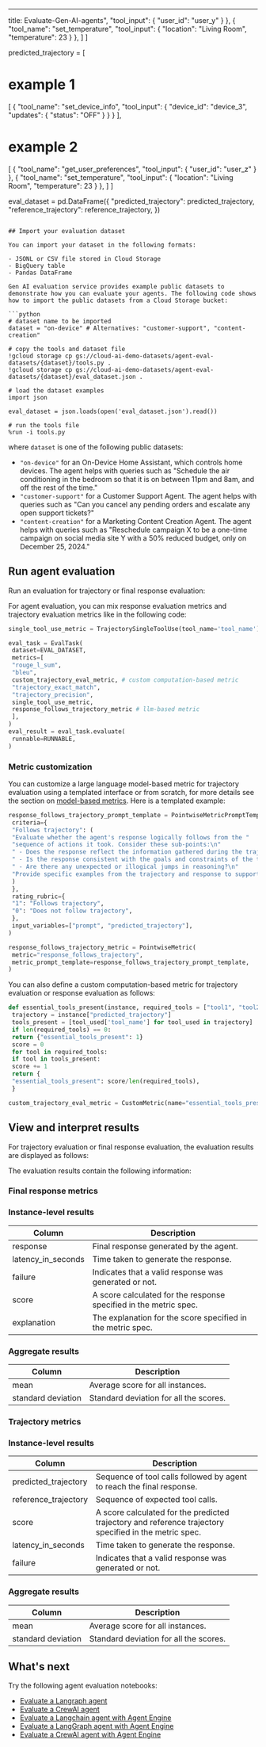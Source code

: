 ---
title: Evaluate-Gen-AI-agents",
 "tool_input": {
 "user_id": "user_y"
 }
 },
 {
 "tool_name": "set_temperature",
 "tool_input": {
 "location": "Living Room",
 "temperature": 23
 }
 },
 ]
]

predicted_trajectory = [
# example 1
[
 {
 "tool_name": "set_device_info",
 "tool_input": {
 "device_id": "device_3",
 "updates": {
 "status": "OFF"
 }
 }
 }
],
# example 2
[
 {
 "tool_name": "get_user_preferences",
 "tool_input": {
 "user_id": "user_z"
 }
 },
 {
 "tool_name": "set_temperature",
 "tool_input": {
 "location": "Living Room",
 "temperature": 23
 }
 },
 ]
]

eval_dataset = pd.DataFrame({
 "predicted_trajectory": predicted_trajectory,
 "reference_trajectory": reference_trajectory,
})

```

## Import your evaluation dataset

You can import your dataset in the following formats:

- JSONL or CSV file stored in Cloud Storage
- BigQuery table
- Pandas DataFrame

Gen AI evaluation service provides example public datasets to demonstrate how you can evaluate your agents. The following code shows how to import the public datasets from a Cloud Storage bucket:

```python
# dataset name to be imported
dataset = "on-device" # Alternatives: "customer-support", "content-creation"

# copy the tools and dataset file
!gcloud storage cp gs://cloud-ai-demo-datasets/agent-eval-datasets/{dataset}/tools.py .
!gcloud storage cp gs://cloud-ai-demo-datasets/agent-eval-datasets/{dataset}/eval_dataset.json .

# load the dataset examples
import json

eval_dataset = json.loads(open('eval_dataset.json').read())

# run the tools file
%run -i tools.py

```

where `dataset` is one of the following public datasets:

- `"on-device"` for an On-Device Home Assistant, which controls home devices.
 The agent helps with queries such as "Schedule the air conditioning in the
 bedroom so that it is on between 11pm and 8am, and off the rest of the time."
- `"customer-support"` for a Customer Support Agent. The agent helps with
 queries such as "Can you cancel any pending orders and escalate any open
 support tickets?"
- `"content-creation"` for a Marketing Content Creation Agent. The agent helps
 with queries such as "Reschedule campaign X to be a one-time campaign on
 social media site Y with a 50% reduced budget, only on December 25, 2024."

## Run agent evaluation

Run an evaluation for trajectory or final response evaluation:

For agent evaluation, you can mix response evaluation metrics and trajectory evaluation metrics like in the following code:

```python
single_tool_use_metric = TrajectorySingleToolUse(tool_name='tool_name')

eval_task = EvalTask(
 dataset=EVAL_DATASET,
 metrics=[
 "rouge_l_sum",
 "bleu",
 custom_trajectory_eval_metric, # custom computation-based metric
 "trajectory_exact_match",
 "trajectory_precision",
 single_tool_use_metric,
 response_follows_trajectory_metric # llm-based metric
 ],
)
eval_result = eval_task.evaluate(
 runnable=RUNNABLE,
)

```

### Metric customization

You can customize a large language model-based metric for trajectory evaluation using a templated interface or from scratch, for more details see the section on [model-based metrics](determine-eval.md). Here is a templated example:

```python
response_follows_trajectory_prompt_template = PointwiseMetricPromptTemplate(
 criteria={
 "Follows trajectory": (
 "Evaluate whether the agent's response logically follows from the "
 "sequence of actions it took. Consider these sub-points:\n"
 " - Does the response reflect the information gathered during the trajectory?\n"
 " - Is the response consistent with the goals and constraints of the task?\n"
 " - Are there any unexpected or illogical jumps in reasoning?\n"
 "Provide specific examples from the trajectory and response to support your evaluation."
 )
 },
 rating_rubric={
 "1": "Follows trajectory",
 "0": "Does not follow trajectory",
 },
 input_variables=["prompt", "predicted_trajectory"],
)

response_follows_trajectory_metric = PointwiseMetric(
 metric="response_follows_trajectory",
 metric_prompt_template=response_follows_trajectory_prompt_template,
)

```

You can also define a custom computation-based metric for trajectory evaluation or response evaluation as follows:

```python
def essential_tools_present(instance, required_tools = ["tool1", "tool2"]):
 trajectory = instance["predicted_trajectory"]
 tools_present = [tool_used['tool_name'] for tool_used in trajectory]
 if len(required_tools) == 0:
 return {"essential_tools_present": 1}
 score = 0
 for tool in required_tools:
 if tool in tools_present:
 score += 1
 return {
 "essential_tools_present": score/len(required_tools),
 }

custom_trajectory_eval_metric = CustomMetric(name="essential_tools_present", metric_function=essential_tools_present)

```

## View and interpret results

For trajectory evaluation or final response evaluation, the evaluation results are displayed as follows:

The evaluation results contain the following information:

### Final response metrics

### Instance-level results

| Column | Description |
| --- | --- |
| response | Final response generated by the agent. |
| latency\_in\_seconds | Time taken to generate the response. |
| failure | Indicates that a valid response was generated or not. |
| score | A score calculated for the response specified in the metric spec. |
| explanation | The explanation for the score specified in the metric spec. |

### Aggregate results

| Column | Description |
| --- | --- |
| mean | Average score for all instances. |
| standard deviation | Standard deviation for all the scores. |

### Trajectory metrics

### Instance-level results

| Column | Description |
| --- | --- |
| predicted\_trajectory | Sequence of tool calls followed by agent to reach the final response. |
| reference\_trajectory | Sequence of expected tool calls. |
| score | A score calculated for the predicted trajectory and reference trajectory specified in the metric spec. |
| latency\_in\_seconds | Time taken to generate the response. |
| failure | Indicates that a valid response was generated or not. |

### Aggregate results

| Column | Description |
| --- | --- |
| mean | Average score for all instances. |
| standard deviation | Standard deviation for all the scores. |

## What's next

Try the following agent evaluation notebooks:

- [Evaluate a Langraph agent](https://github.com/GoogleCloudPlatform/generative-ai/blob/main/gemini/evaluation/evaluating_langgraph_agent.ipynb)
- [Evaluate a CrewAI agent](https://github.com/GoogleCloudPlatform/generative-ai/blob/main/gemini/evaluation/evaluating_crewai_agent.ipynb)
- [Evaluate a Langchain agent with Agent Engine](https://github.com/GoogleCloudPlatform/generative-ai/blob/main/gemini/agent-engine/evaluating_langchain_agent_engine_prebuilt_template.ipynb)
- [Evaluate a LangGraph agent with Agent Engine](https://github.com/GoogleCloudPlatform/generative-ai/blob/main/gemini/agent-engine/evaluating_langgraph_agent_engine_customized_template.ipynb)
- [Evaluate a CrewAI agent with Agent Engine](https://github.com/GoogleCloudPlatform/generative-ai/blob/main/gemini/agent-engine/evaluating_crewai_agent_engine_customized_template.ipynb)